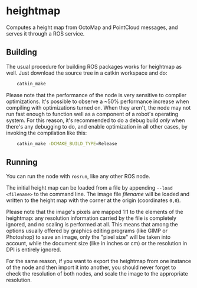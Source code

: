 # heightmap

Computes a height map from OctoMap and PointCloud messages, and serves it through a ROS service.

## Building

The usual procedure for building ROS packages works for heightmap as
well. Just download the source tree in a catkin workspace and do:

```sh
	catkin_make
```

Please note that the performance of the node is very sensitive to
compiler optimizations. It's possible to observe a ~50% performance
increase when compiling with optimizations turned on. When they
aren't, the node may not run fast enough to function well as a
component of a robot's operating system. For this reason, it's
recommended to do a debug build *only* when there's any debugging to
do, and enable optimization in all other cases, by invoking the
compilation like this:

```sh
	catkin_make -DCMAKE_BUILD_TYPE=Release
```

## Running

You can run the node with `rosrun`, like any other ROS node.

The initial height map can be loaded from a file by appending `--load <filename>`
to the command line. The image file *filename* will be
loaded and written to the height map with the corner at the origin
(coordinates `0,0`).

Please note that the image's pixels are mapped
1:1 to the elements of the heightmap: any resolution information carried by the file is completely ignored, and no scaling is
performed at all. This means that among the options usually offered by graphics editing programs (like GIMP or Photoshop) to save an image, only the "pixel size" will be taken into account, while the document size (like in inches or cm) or the resolution in DPI is entirely ignored.

For the same reason, if you want to export the heightmap from one instance of the node and then import it into another, you should never forget to check the resolution of both nodes, and scale the image to the appropriate resolution.
